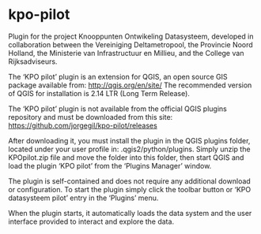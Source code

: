 # kpo-pilot
Plugin for the project Knooppunten Ontwikeling Datasysteem, developed in collaboration between the Vereiniging Deltametropool, the Provincie Noord Holland, the Ministerie van Infrastructuur en Millieu, and the College van Rijksadviseurs.

The ‘KPO pilot’ plugin is an extension for QGIS, an open source GIS package available from: http://qgis.org/en/site/
The recommended version of QGIS for installation is 2.14 LTR (Long Term Release).

The ‘KPO pilot’ plugin is not available from the official QGIS plugins repository and must be downloaded from this site:
https://github.com/jorgegil/kpo-pilot/releases

After downloading it, you must install the plugin in the QGIS plugins folder, located under your user profile in: .qgis2/python/plugins. Simply unzip the KPOpilot.zip file and move the folder into this folder, then start QGIS and load the plugin ‘KPO pilot’ from the ‘Plugins Manager’ window.

The plugin is self-contained and does not require any additional download or configuration. To start the plugin simply click the toolbar button or ‘KPO datasysteem pilot’ entry in the ‘Plugins’ menu.

When the plugin starts, it automatically loads the data system and the user interface provided to interact and explore the data.
